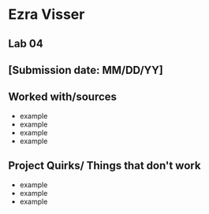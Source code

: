 # Ezra Visser
## Lab 04
## [Submission date: MM/DD/YY]
## Worked with/sources 
* example
* example
* example
* example
## Project Quirks/ Things that don't work
* example
* example
* example
